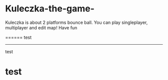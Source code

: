 # Kuleczka-the-game-
Kuleczka is about 2 platforms bounce ball. You can play singleplayer, multiplayer and edit map! Have fun

======
test


-----
test

# test
